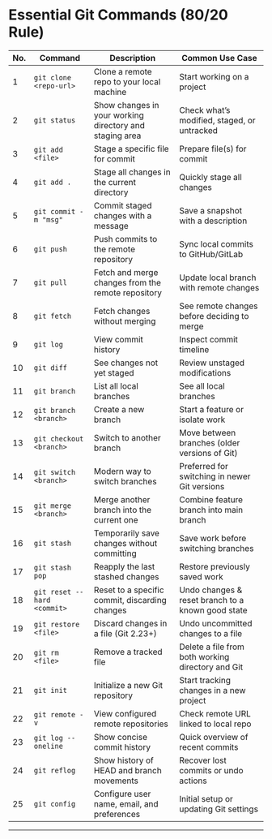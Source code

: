 # Essential Git Commands (80/20 Rule)

| No. | Command                     | Description                                             | Common Use Case                                   |
| --- | --------------------------- | ------------------------------------------------------- | ------------------------------------------------- |
| 1   | `git clone <repo-url>`      | Clone a remote repo to your local machine               | Start working on a project                        |
| 2   | `git status`                | Show changes in your working directory and staging area | Check what’s modified, staged, or untracked       |
| 3   | `git add <file>`            | Stage a specific file for commit                        | Prepare file(s) for commit                        |
| 4   | `git add .`                 | Stage all changes in the current directory              | Quickly stage all changes                         |
| 5   | `git commit -m "msg"`       | Commit staged changes with a message                    | Save a snapshot with a description                |
| 6   | `git push`                  | Push commits to the remote repository                   | Sync local commits to GitHub/GitLab               |
| 7   | `git pull`                  | Fetch and merge changes from the remote repository      | Update local branch with remote changes           |
| 8   | `git fetch`                 | Fetch changes without merging                           | See remote changes before deciding to merge       |
| 9   | `git log`                   | View commit history                                     | Inspect commit timeline                           |
| 10  | `git diff`                  | See changes not yet staged                              | Review unstaged modifications                     |
| 11  | `git branch`                | List all local branches                                 | See all local branches                            |
| 12  | `git branch <branch>`       | Create a new branch                                     | Start a feature or isolate work                   |
| 13  | `git checkout <branch>`     | Switch to another branch                                | Move between branches (older versions of Git)     |
| 14  | `git switch <branch>`       | Modern way to switch branches                           | Preferred for switching in newer Git versions     |
| 15  | `git merge <branch>`        | Merge another branch into the current one               | Combine feature branch into main branch           |
| 16  | `git stash`                 | Temporarily save changes without committing             | Save work before switching branches               |
| 17  | `git stash pop`             | Reapply the last stashed changes                        | Restore previously saved work                     |
| 18  | `git reset --hard <commit>` | Reset to a specific commit, discarding changes          | Undo changes & reset branch to a known good state |
| 19  | `git restore <file>`        | Discard changes in a file (Git 2.23+)                   | Undo uncommitted changes to a file                |
| 20  | `git rm <file>`             | Remove a tracked file                                   | Delete a file from both working directory and Git |
| 21  | `git init`                  | Initialize a new Git repository                         | Start tracking changes in a new project           |
| 22  | `git remote -v`             | View configured remote repositories                     | Check remote URL linked to local repo             |
| 23  | `git log --oneline`         | Show concise commit history                             | Quick overview of recent commits                  |
| 24  | `git reflog`                | Show history of HEAD and branch movements               | Recover lost commits or undo actions              |
| 25  | `git config`                | Configure user name, email, and preferences             | Initial setup or updating Git settings            |

---

